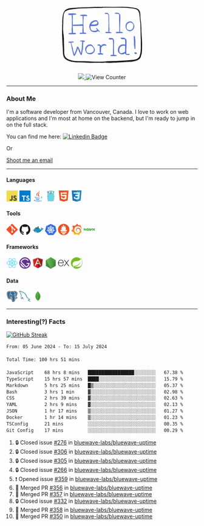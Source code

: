 <div align="center">
    <img src="./img/hello_world.webp" height="200px" width="">
    <div>
        <a href="https://www.linkedin.com/in/ajhollid">
            <img src="https://img.shields.io/badge/LinkedIn-blue"/>
        </a>
        <img src="https://komarev.com/ghpvc/?username=ajhollid&color=yellow" alt="View Counter">
    </div>
</div>

---

### About Me

I'm a software developer from Vancouver, Canada. I love to work on web applications and I'm most at home on the backend, but I'm ready to jump in on the full stack.

You can find me here: [![Linkedin Badge](https://img.shields.io/badge/-ajhollid-blue?style=flat&logo=Linkedin&logoColor=white)](https://www.linkedin.com/in/ajhollid)

Or

[Shoot me an email](mailto:ajhollid@gmail.com)

---

#### Languages

<div>
    <img src="./img/devicons/javascript-original.svg" width=30 height=30 alt="JavaScript">
    <img src="/img/devicons/typescript-original.svg" width=30 height=30 alt="TypeScript">
    <img src="./img/devicons/java-original.svg" width=30 height=30 alt="Java">
    <img src="./img/devicons/go-original.svg" width=30 height=30 alt="Golang">
    <img src="./img/devicons/html5-original.svg" width=30 height=30 alt="HTML 5">
    <img src="./img/devicons/css3-original.svg" width=30 height=30 alt="CSS 3">
</div>

#### Tools

<div>
    <img src="./img/devicons/git-original.svg" width=30 height=30 alt="Git">
    <img src="./img/devicons/github-original.svg" width=30 height=30 alt="Github">
    <img src="./img/devicons/docker-original.svg" width=30 
    height=30 alt="Docker">
    <img src="./img/devicons/kubernetes-original.svg" width=30 height=30 alt="K8">
    <img src="./img/devicons/prometheus-original.svg" width=30 height=30 alt="Prometheus">
    <img src="./img/devicons/grafana-original.svg" width=30 height=30 alt="Grafana">
    <img src="./img/devicons/nginx-original.svg" width=30 height=30 alt="Nginx">
</div>

#### Frameworks

<div>
    <img src="./img/devicons/react-original.svg" width=30 height=30 alt="React">
    <img src="./img/devicons/gatsby-original.svg" width=30 height=30 alt="Gatsby">
    <img src="./img/devicons/angularjs-original.svg" width=30 height=30 alt="AngularJS">
    <img src="./img/devicons/nodejs-original.svg" width=30 height=30 alt="NodeJS">
    <img src="./img/devicons/express-original.svg" width=30 height=30 alt="Express">
    <img src="./img/devicons/spring-original.svg" width=30 height=30 alt="Spring">
</div>

#### Data

<div>
    <img src="./img/devicons/postgresql-original.svg" width=30 height=30 alt="Postgresql">
    <img src="./img/devicons/mysql-original.svg" width=30 height=30 alt="Mysql">
    <img src="./img/devicons/mongodb-original.svg" width=30 height=30 alt="MongoDB">
</div>

---

### Interesting(?) Facts

[![GitHub Streak](http://github-readme-streak-stats.herokuapp.com?user=ajhollid)](https://git.io/streak-stats)

 <!--START_SECTION:waka-->

```txt
From: 05 June 2024 - To: 15 July 2024

Total Time: 100 hrs 51 mins

JavaScript    68 hrs 8 mins   █████████████████░░░░░░░░   67.38 %
TypeScript    15 hrs 57 mins  ████░░░░░░░░░░░░░░░░░░░░░   15.79 %
Markdown      5 hrs 25 mins   █▒░░░░░░░░░░░░░░░░░░░░░░░   05.37 %
Bash          3 hrs 1 min     ▓░░░░░░░░░░░░░░░░░░░░░░░░   02.98 %
CSS           2 hrs 39 mins   ▓░░░░░░░░░░░░░░░░░░░░░░░░   02.63 %
YAML          2 hrs 9 mins    ▓░░░░░░░░░░░░░░░░░░░░░░░░   02.13 %
JSON          1 hr 17 mins    ▒░░░░░░░░░░░░░░░░░░░░░░░░   01.27 %
Docker        1 hr 14 mins    ▒░░░░░░░░░░░░░░░░░░░░░░░░   01.23 %
TSConfig      21 mins         ░░░░░░░░░░░░░░░░░░░░░░░░░   00.35 %
Git Config    17 mins         ░░░░░░░░░░░░░░░░░░░░░░░░░   00.29 %
```

<!--END_SECTION:waka-->


<!--START_SECTION:activity-->
1. 🔒 Closed issue [#276](https://github.com/bluewave-labs/bluewave-uptime/issues/276) in [bluewave-labs/bluewave-uptime](https://github.com/bluewave-labs/bluewave-uptime)
2. 🔒 Closed issue [#306](https://github.com/bluewave-labs/bluewave-uptime/issues/306) in [bluewave-labs/bluewave-uptime](https://github.com/bluewave-labs/bluewave-uptime)
3. 🔒 Closed issue [#305](https://github.com/bluewave-labs/bluewave-uptime/issues/305) in [bluewave-labs/bluewave-uptime](https://github.com/bluewave-labs/bluewave-uptime)
4. 🔒 Closed issue [#266](https://github.com/bluewave-labs/bluewave-uptime/issues/266) in [bluewave-labs/bluewave-uptime](https://github.com/bluewave-labs/bluewave-uptime)
5. ❗ Opened issue [#359](https://github.com/bluewave-labs/bluewave-uptime/issues/359) in [bluewave-labs/bluewave-uptime](https://github.com/bluewave-labs/bluewave-uptime)
6. 🎉 Merged PR [#356](https://github.com/bluewave-labs/bluewave-uptime/pull/356) in [bluewave-labs/bluewave-uptime](https://github.com/bluewave-labs/bluewave-uptime)
7. 🎉 Merged PR [#357](https://github.com/bluewave-labs/bluewave-uptime/pull/357) in [bluewave-labs/bluewave-uptime](https://github.com/bluewave-labs/bluewave-uptime)
8. 🔒 Closed issue [#332](https://github.com/bluewave-labs/bluewave-uptime/issues/332) in [bluewave-labs/bluewave-uptime](https://github.com/bluewave-labs/bluewave-uptime)
9. 🎉 Merged PR [#358](https://github.com/bluewave-labs/bluewave-uptime/pull/358) in [bluewave-labs/bluewave-uptime](https://github.com/bluewave-labs/bluewave-uptime)
10. 🎉 Merged PR [#350](https://github.com/bluewave-labs/bluewave-uptime/pull/350) in [bluewave-labs/bluewave-uptime](https://github.com/bluewave-labs/bluewave-uptime)
<!--END_SECTION:activity-->
